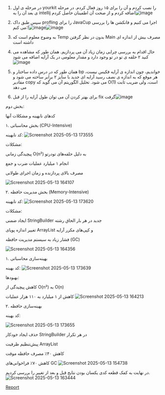 1. در مرحله ی اول yourkit را نصب کردم و آن را برای ۱۵ روز فعال کردم. در مرحله ی بعد آن را به intellij اضافه کردم و از صحت آن اطمینان حاصل کردم![image](https://github.com/user-attachments/assets/5f77648e-34b1-4ce7-a404-59649c61ff8c)

2. سپس طبق داک profling را برای JavaCup اجرا می کنیم و فانکشن ها را بررسی می کنم:!![image](https://github.com/user-attachments/assets/4d88609f-be5c-4240-8378-aa906b5a6ce6)![image](https://github.com/user-attachments/assets/f3471182-8c12-4c5d-b59a-5f39d25fee82)


3. به وضوح معلوم است که Temp بدون در نظر گرفتن Main مصرف بیش از اندازه ای داشته است  
4. حال اقدام به بررسی چرایی زمان زیاد آن می پردازیم. همان طور که مشاهده می کنید ۲ حلقه ی تو در تو وجود دارد و مقدار معلومی در یک آرایه اضافه می شود![image](https://github.com/user-attachments/assets/0d75bdd6-b907-456c-b23e-1b240805b25d)

5. همان طور که در درس داده ساختار و bp خواندیم، چون اندازه ی آرایه فکیس نیست، هر موقع که به اندازه ی نصف رسید آرایه ای جدید با سایز ۲ برابر ساخته می شود و مقادیر copy می شود. تحلیل الگوریتم آن می گوید که O(1)  است، ولی ضریب ثابت می دهد  
6. برای بهتر کردن آن می توان طول آرایه را از قبل fix گرفت![image](https://github.com/user-attachments/assets/9704c31c-624c-4314-bf68-f13236d25e68)


بخش دوم:

کدهای نابهینه و مشکلات آنها

۱. بخش محاسباتی (CPU-Intensive)

کد نابهینه:
![Screenshot 2025-05-13 173555](https://github.com/user-attachments/assets/510e9155-bfed-472e-ad39-4bff49c5593e)



مشکلات:

پیچیدگی زمانی O(n²) به دلیل حلقه‌های تودرتو

انجام ۱ میلیارد عملیات ضرب و جمع

مصرف بالای پردازنده و زمان اجرای طولانی

![Screenshot 2025-05-13 164107](https://github.com/user-attachments/assets/473e50a4-9b87-4019-a229-fdff269a4b34)



۲. بخش مدیریت حافظه (Memory-Intensive)

کد نابهینه:
![Screenshot 2025-05-13 173620](https://github.com/user-attachments/assets/00b08949-afed-4636-8641-4682a8f4db45)

مشکلات:

ایجاد ضمنی StringBuilder جدید در هر بار الحاق رشته

تغییر اندازه پویای ArrayList و کپی‌های مکرر آرایه

فشار زیاد به سیستم مدیریت حافظه (GC)

![Screenshot 2025-05-13 164356](https://github.com/user-attachments/assets/cf3c578c-589a-459e-bfd8-4eeda4011e59)


۱. بهینه‌سازی محاسباتی

کد بهینه:
![Screenshot 2025-05-13 173639](https://github.com/user-attachments/assets/5fbd1c57-34fa-4619-9fa7-a0be16d85024)


بهبودها:

کاهش پیچیدگی از O(n²) به O(n)

کاهش از ۱ میلیارد به ۱۱۰ هزار عملیات
![Screenshot 2025-05-13 164213](https://github.com/user-attachments/assets/e009d366-70cf-49f7-ac79-cdebd52d9842)



۲. بهینه‌سازی حافظه

کد بهینه:

![Screenshot 2025-05-13 173655](https://github.com/user-attachments/assets/8fd22194-839c-4649-a798-ea7fdc282a11)


حذف ایجاد خودکار StringBuilder در هر تکرار

پیش‌تنظیم ظرفیت ArrayList

کاهش ۴۰٪ مصرف حافظه موقت

کاهش ۷۰٪ فراخوانی‌های GC
![Screenshot 2025-05-13 154738](https://github.com/user-attachments/assets/a9d41145-3beb-4fbe-9603-ad5adbe5ed15)


در نهایت به کمک قطعه کدی یکسان بودن نتایج قبل و بعد از تغییر را بررسی کردیم.
![Screenshot 2025-05-13 163444](https://github.com/user-attachments/assets/6b3cd237-ed8f-4ebc-82c1-19b1149dfa82)


[Report](https://docs.google.com/document/d/1DEvn08uMs--f0PwltJTUSVDdpQflN8gOmEVepkhdsLk/edit?tab=t.0)

